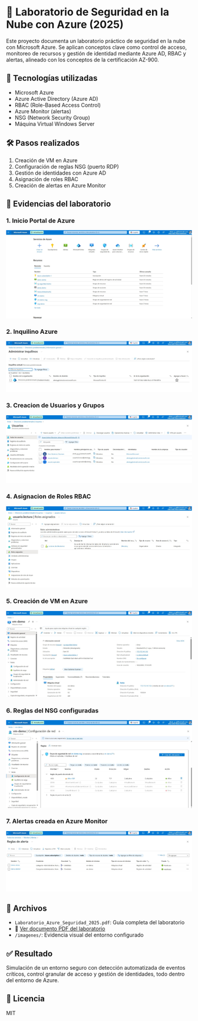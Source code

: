 # 🔐 Laboratorio de Seguridad en la Nube con Azure (2025)

Este proyecto documenta un laboratorio práctico de seguridad en la nube con Microsoft Azure. Se aplican conceptos clave como control de acceso, monitoreo de recursos y gestión de identidad mediante Azure AD, RBAC y alertas, alineado con los conceptos de la certificación AZ-900.

## 🚀 Tecnologías utilizadas
- Microsoft Azure
- Azure Active Directory (Azure AD)
- RBAC (Role-Based Access Control)
- Azure Monitor (alertas)
- NSG (Network Security Group)
- Máquina Virtual Windows Server

## 🛠️ Pasos realizados
1. Creación de VM en Azure
3. Configuración de reglas NSG (puerto RDP)
4. Gestión de identidades con Azure AD
5. Asignación de roles RBAC
6. Creación de alertas en Azure Monitor

## 📸 Evidencias del laboratorio

### 1. Inicio Portal de Azure
![VM](https://github.com/Jhon010690/AzureSecurityLab2025/blob/main/Imagenes/Inicio%20Portal%20de%20Azure.jpg)

### 2. Inquilino Azure
![VM](https://github.com/Jhon010690/AzureSecurityLab2025/blob/main/Imagenes/Inquilino%20Azure.jpg)

### 3. Creacion de Usuarios y Grupos
![VM](https://github.com/Jhon010690/AzureSecurityLab2025/blob/main/Imagenes/Creacion%20de%20Usuarios%20y%20Grupos.jpg)

### 4. Asignacion de Roles RBAC
![VM](https://github.com/Jhon010690/AzureSecurityLab2025/blob/main/Imagenes/Asignacion%20de%20Roles.jpg)

### 5. Creación de VM en Azure
![VM](https://github.com/Jhon010690/AzureSecurityLab2025/blob/main/Imagenes/Creacion%20Maquina%20Virtual.jpg)

### 6. Reglas del NSG configuradas
![VM](https://github.com/Jhon010690/AzureSecurityLab2025/blob/main/Imagenes/Configuracion%20Grupo%20de%20Seguridad.jpg)

### 7. Alertas creada en Azure Monitor
![VM](https://github.com/Jhon010690/AzureSecurityLab2025/blob/main/Imagenes/Azure%20Monitor%20-%20Creacion%20de%20alertas.jpg)

## 📎 Archivos
- `Laboratorio_Azure_Seguridad_2025.pdf`: Guía completa del laboratorio
- 📄 [Ver documento PDF del laboratorio](Laboratorio_Azure_Seguridad_2025.pdf)
- `/imagenes/`: Evidencia visual del entorno configurado

## ✅ Resultado
Simulación de un entorno seguro con detección automatizada de eventos críticos, control granular de acceso y gestión de identidades, todo dentro del entorno de Azure.

## 📘 Licencia
MIT
